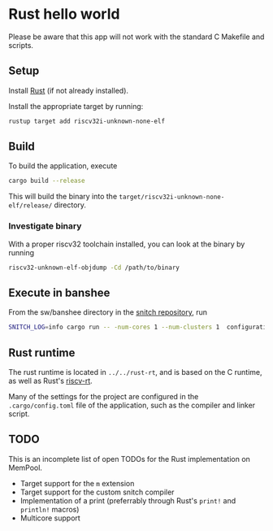 # Rust hello world

Please be aware that this app will not work with the standard C Makefile and scripts.

## Setup
Install [Rust](https://www.rust-lang.org/tools/install) (if not already installed).

Install the appropriate target by running:

```bash
rustup target add riscv32i-unknown-none-elf
```

## Build
To build the application, execute

```bash
cargo build --release
```

This will build the binary into the `target/riscv32i-unknown-none-elf/release/` directory.

### Investigate binary
With a proper riscv32 toolchain installed, you can look at the binary by running

```bash
riscv32-unknown-elf-objdump -Cd /path/to/binary
```

## Execute in banshee
From the sw/banshee directory in the [snitch repository](https://github.com/pulp-platform/snitch), run
```bash
SNITCH_LOG=info cargo run -- -num-cores 1 --num-clusters 1  configuration config/mempool.yaml --trace /path/to/binary
```

## Rust runtime
The rust runtime is located in `../../rust-rt`, and is based on the C runtime, as well as Rust's [riscv-rt](https://github.com/rust-embedded/riscv-rt).

Many of the settings for the project are configured in the `.cargo/config.toml` file of the application, such as the compiler and linker script.

## TODO
This is an incomplete list of open TODOs for the Rust implementation on MemPool.
- Target support for the `m` extension
- Target support for the custom snitch compiler
- Implementation of a print (preferrably through Rust's `print!` and `println!` macros)
- Multicore support
